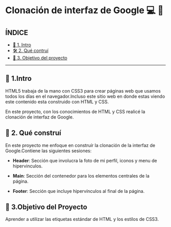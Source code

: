 # Clonación de interfaz de Google 💻 🌟

## ÍNDICE 

* [🌿 1. Intro](https://github.com/Dianapao-garcia/Clondegoogle.1/blob/main/README.md#1intro)
* [🛠 2. Qué contruí](https://github.com/Dianapao-garcia/Clondegoogle.1/blob/main/README.md#2-qu%C3%A9-constru%C3%AD)
* [🎯 3. Objetivo del proyecto](https://github.com/Dianapao-garcia/Clondegoogle.1/blob/main/README.md#objetivo-del-proyecto)

****

## 🌟 1.Intro
HTML5 trabaja de la mano con CSS3 para crear páginas web que usamos todos los días en el navegador.Incluso este sitio web en donde estas viendo este contenido esta construido con HTML y CSS.

En este proyecto, con los conocimientos de HTML y CSS realicé la clonación de interfaz de Google.

## 🌟 2. Qué construí
En este proyecto me enfoque en construír la clonación de la interfaz de Google.Contiene las siguientes sesiones:

* **Header**: Sección que involucra la foto de mi perfil, iconos y menu de hipervinculos.

* **Main**: Sección del contenedor para los elementos centrales de la página.

* **Footer**: Sección que incluye hipervínculos al final de la página.

## 🌟 3.Objetivo del Proyecto
Aprender a utilizar las etiquetas estándar de HTML y los estilos de CSS3.

